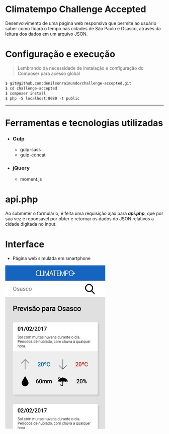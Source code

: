 # Climatempo Challenge Accepted

Desenvolvimento de uma página web responsiva que permite ao usuário saber como ficará o tempo nas cidades de São Paulo e Osasco, através da leitura dos dados em um arquivo JSON.

# Configuração e execução

  > Lembrando da necessidade de instalação e configuração do Composer para acesso global

  ```
  $ git@github.com:denilsonraimundo/challenge-accepted.git
  $ cd challenge-accepted
  $ composer install
  $ php -S localhost:8080 -t public
  ```    
---

# Ferramentas e tecnologias utilizadas

  - ### Gulp
    - gulp-sass
    - gulp-concat
  - ### jQuery
    - moment.js

# api.php
  
  Ao submeter o formulário, é feita uma requisição ajax para ***api.php***, que por sua vez é reponsável por obter e retornar os dados do JSON relativos a cidade digitada no input.

# Interface
  
  - Página web simulada em smartphone

  ![Configure the URL](/images/iphone.JPG) 
